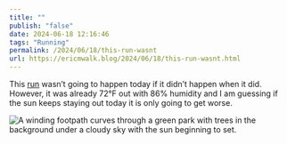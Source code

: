 ```yaml
---
title: ""
publish: "false"
date: 2024-06-18 12:16:46
tags: "Running"
permalink: /2024/06/18/this-run-wasnt
url: https://ericmwalk.blog/2024/06/18/this-run-wasnt.html
---
```


This [run](https://strava.com/activities/11681286577) wasn’t going to happen today if it didn’t happen when it did. However, it was already 72°F out with 86% humidity and I am guessing if the sun keeps staying out today it is only going to get worse.

![A winding footpath curves through a green park with trees in the background under a cloudy sky with the sun beginning to set.](https://ericmwalk.blog/uploads/2024/img-0397.jpeg)